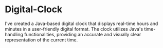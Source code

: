 # Digital-Clock
I've created a Java-based digital clock that displays real-time hours and minutes in a user-friendly digital format. The clock utilizes Java's time-handling functionalities, providing an accurate and visually clear representation of the current time. 
